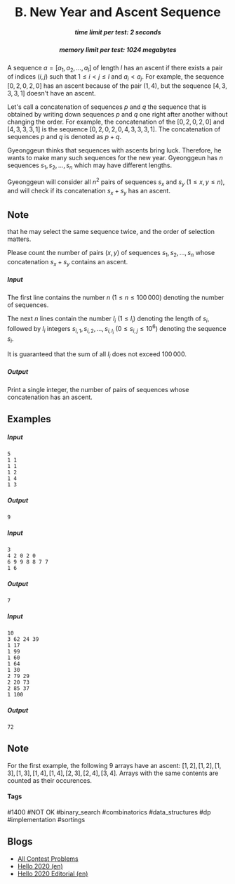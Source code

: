 <h1 style='text-align: center;'> B. New Year and Ascent Sequence</h1>

<h5 style='text-align: center;'>time limit per test: 2 seconds</h5>
<h5 style='text-align: center;'>memory limit per test: 1024 megabytes</h5>

A sequence $a = [a_1, a_2, \ldots, a_l]$ of length $l$ has an ascent if there exists a pair of indices $(i, j)$ such that $1 \le i < j \le l$ and $a_i < a_j$. For example, the sequence $[0, 2, 0, 2, 0]$ has an ascent because of the pair $(1, 4)$, but the sequence $[4, 3, 3, 3, 1]$ doesn't have an ascent.

Let's call a concatenation of sequences $p$ and $q$ the sequence that is obtained by writing down sequences $p$ and $q$ one right after another without changing the order. For example, the concatenation of the $[0, 2, 0, 2, 0]$ and $[4, 3, 3, 3, 1]$ is the sequence $[0, 2, 0, 2, 0, 4, 3, 3, 3, 1]$. The concatenation of sequences $p$ and $q$ is denoted as $p+q$.

Gyeonggeun thinks that sequences with ascents bring luck. Therefore, he wants to make many such sequences for the new year. Gyeonggeun has $n$ sequences $s_1, s_2, \ldots, s_n$ which may have different lengths. 

Gyeonggeun will consider all $n^2$ pairs of sequences $s_x$ and $s_y$ ($1 \le x, y \le n$), and will check if its concatenation $s_x + s_y$ has an ascent. 
## Note

 that he may select the same sequence twice, and the order of selection matters.

Please count the number of pairs ($x, y$) of sequences $s_1, s_2, \ldots, s_n$ whose concatenation $s_x + s_y$ contains an ascent.

##### Input

The first line contains the number $n$ ($1 \le n \le 100\,000$) denoting the number of sequences.

The next $n$ lines contain the number $l_i$ ($1 \le l_i$) denoting the length of $s_i$, followed by $l_i$ integers $s_{i, 1}, s_{i, 2}, \ldots, s_{i, l_i}$ ($0 \le s_{i, j} \le 10^6$) denoting the sequence $s_i$. 

It is guaranteed that the sum of all $l_i$ does not exceed $100\,000$.

##### Output

Print a single integer, the number of pairs of sequences whose concatenation has an ascent.

## Examples

##### Input


```text
5
1 1
1 1
1 2
1 4
1 3
```
##### Output


```text
9
```
##### Input


```text
3
4 2 0 2 0
6 9 9 8 8 7 7
1 6
```
##### Output


```text
7
```
##### Input


```text
10
3 62 24 39
1 17
1 99
1 60
1 64
1 30
2 79 29
2 20 73
2 85 37
1 100
```
##### Output


```text
72
```
## Note

For the first example, the following $9$ arrays have an ascent: $[1, 2], [1, 2], [1, 3], [1, 3], [1, 4], [1, 4], [2, 3], [2, 4], [3, 4]$. Arrays with the same contents are counted as their occurences.



#### Tags 

#1400 #NOT OK #binary_search #combinatorics #data_structures #dp #implementation #sortings 

## Blogs
- [All Contest Problems](../Hello_2020.md)
- [Hello 2020 (en)](../blogs/Hello_2020_(en).md)
- [Hello 2020 Editorial (en)](../blogs/Hello_2020_Editorial_(en).md)
